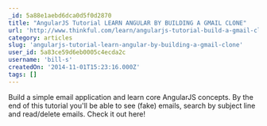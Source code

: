 ```yaml
---
_id: 5a88e1aebd6dca0d5f0d2870
title: "AngularJS Tutorial LEARN ANGULAR BY BUILDING A GMAIL CLONE"
url: 'http://www.thinkful.com/learn/angularjs-tutorial-build-a-gmail-clone/'
category: articles
slug: 'angularjs-tutorial-learn-angular-by-building-a-gmail-clone'
user_id: 5a83ce59d6eb0005c4ecda2c
username: 'bill-s'
createdOn: '2014-11-01T15:23:16.000Z'
tags: []
---
```


Build a simple email application and learn core AngularJS concepts. By the end of this tutorial you'll be able to see (fake) emails, search by subject line and read/delete emails. Check it out here!
